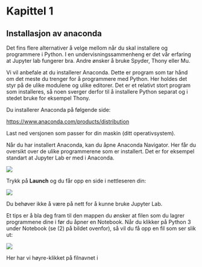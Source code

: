 # Kapittel 1

## Installasjon av anaconda

Det fins flere alternativer å velge mellom når du skal installere og programmere i Python. I en undervisningssammenheng er det vår erfaring at Jupyter lab fungerer bra. Andre ønsker å bruke Spyder, Thony eller Mu. 

Vi vil anbefale at du installerer Anaconda. Dette er program som tar hånd om det meste du trenger for å programmere med Python. Her holdes det styr på de ulike modulene og ulike editorer. Det er et relativt stort program som installeres, så noen sverger derfor til å installere Python separat og i stedet bruke for eksempel Thony. 

Du installerer Anaconda på følgende side: 

https://www.anaconda.com/products/distribution 

Last ned versjonen som passer for din maskin (ditt operativsystem). 

Når du har installert Anaconda, kan du åpne Anaconda Navigator. Her får du oversikt over de ulike programmerene som er installert. Det er for eksempel standart at Jupyter Lab er med i Anaconda. 

![](bilder/navigator.png)


Trykk på **Launch** og du får opp en side i nettleseren din: 

![](bilder/jupyterlab.png)

Du behøver ikke å være på nett for å kunne bruke Jupyter Lab. 

Et tips er å bla deg fram til den mappen du ønsker at filen som du lagrer programmene dine i før du åpner en Notebook. Når du klikker på Python 3 under Notebook (se (2) på bildet ovenfor), så vil du få opp en fil som ser slik ut: 

![](bilder/jupyter2.png)

Her har vi høyre-klikket på filnavnet i 